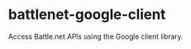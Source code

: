 battlenet-google-client
=======================

Access Battle.net APIs using the Google client library.
